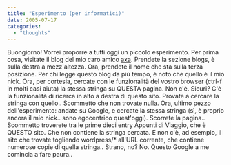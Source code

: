 ```yaml
---
title: "Esperimento (per informatici)"
date: 2005-07-17
categories: 
  - "thoughts"
---
```


Buongiorno! Vorrei proporre a tutti oggi un piccolo esperimento. Per prima cosa, visitate il blog del mio caro amico [axa](http://tina.polito.it/~axa). Prendete la sezione blogs, è sulla destra a mezz'altezza. Ora, prendete il nome che sta sulla terza posizione. Per chi legge questo blog da più tempo, è noto che quello è il mio nick. Ora, per cortesia, cercate con le funzionalità del vostro browser (ctrl-f in molti casi aiuta) la stessa stringa su QUESTA pagina. Non c'è. Sicuri? C'è la funzionalità di ricerca in alto a destra di questo sito. Provate a cercare la stringa con quello.. Scommetto che non trovate nulla. Ora, ultimo pezzo dell'esperimento: andate su Google, e cercate la stessa stringa (sì, è proprio ancora il mio nick.. sono egocentrico quest'oggi). Scorrete la pagina.. Scommetto troverete tra le prime dieci entry Appunti di Viaggio, che è QUESTO sito. Che non contiene la stringa cercata. E non c'è, ad esempio, il sito che trovate togliendo wordpress/\* all'URL corrente, che contiene numerose copie di quella stringa.. Strano, no? No. Questo Google a me comincia a fare paura..
